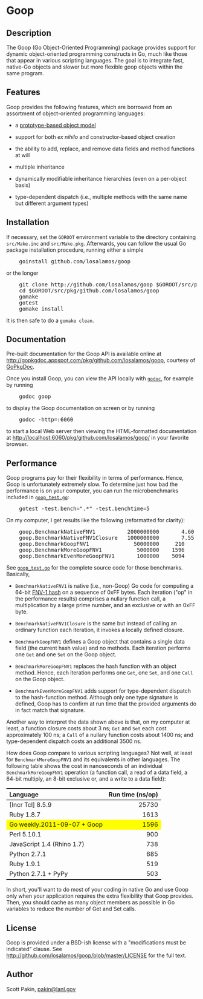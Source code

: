 Goop
====

Description
-----------

The Goop (Go Object-Oriented Programming) package provides support for
dynamic object-oriented programming constructs in Go, much like those
that appear in various scripting languages.  The goal is to integrate
fast, native-Go objects and slower but more flexible goop objects
within the same program.

Features
--------

Goop provides the following features, which are borrowed from an
assortment of object-oriented programming languages:

* a [prototype-based object model](http://en.wikipedia.org/wiki/Prototype-based_programming)

* support for both *ex nihilo* and constructor-based object creation

* the ability to add, replace, and remove data fields and method
  functions at will

* multiple inheritance

* dynamically modifiable inheritance hierarchies (even on a per-object
  basis)

* type-dependent dispatch (i.e., multiple methods with the same name
  but different argument types)


Installation
------------

If necessary, set the `GOROOT` environment variable to the directory
containing `src/Make.inc` and `src/Make.pkg`.  Afterwards, you can
follow the usual Go package installation procedure, running either a
simple

<pre>
    goinstall github.com/losalamos/goop
</pre>

or the longer

<pre>
    git clone http://github.com/losalamos/goop $GOROOT/src/pkg/github.com/losalamos/goop
    cd $GOROOT/src/pkg/github.com/losalamos/goop
    gomake
    gotest
    gomake install
</pre>

It is then safe to do a `gomake clean`.


Documentation
-------------

Pre-built documentation for the Goop API is
available online at
<http://gopkgdoc.appspot.com/pkg/github.com/losalamos/goop>,
courtesy of [GoPkgDoc](http://gopkgdoc.appspot.com/).

Once you install Goop, you can view the API locally with
[`godoc`](http://golang.org/cmd/godoc/), for example by running

<pre>
    godoc goop
</pre>

to display the Goop documentation on screen or by running

<pre>
    godoc -http=:6060
</pre>

to start a local Web server then viewing the HTML-formatted
documentation at
<http://localhost:6060/pkg/github.com/losalamos/goop/> in your
favorite browser.


Performance
-----------

Goop programs pay for their flexibility in terms of performance.
Hence, Goop is unfortunately extremely slow.  To determine just how
bad the performance is on your computer, you can run the
microbenchmarks included in
[`goop_test.go`](http://github.com/losalamos/goop/blob/master/goop_test.go):

<pre>
    gotest -test.bench=".*" -test.benchtime=5
</pre>

On my computer, I get results like the following (reformatted for
clarity):

<pre>
    goop.BenchmarkNativeFNV1          2000000000       4.60 ns/op
    goop.BenchmarkNativeFNV1Closure   1000000000       7.55 ns/op
    goop.BenchmarkGoopFNV1              50000000     210    ns/op
    goop.BenchmarkMoreGoopFNV1           5000000    1596    ns/op
    goop.BenchmarkEvenMoreGoopFNV1       1000000    5094    ns/op
</pre>

See
[`goop_test.go`](http://github.com/losalamos/goop/blob/master/goop_test.go)
for the complete source code for those benchmarks.  Basically,

* `BenchmarkNativeFNV1` is native (i.e., non-Goop) Go code for computing
  a 64-bit [FNV-1 hash](http://isthe.com/chongo/tech/comp/fnv/) on a
  sequence of 0xFF bytes.  Each iteration ("op" in the performance
  results) comprises a nullary function call, a multiplication by a
  large prime number, and an exclusive or with an 0xFF byte.

* `BenchmarkNativeFNV1Closure` is the same but instead of calling an
  ordinary function each iteration, it invokes a locally defined
  closure.

* `BenchmarkGoopFNV1` defines a Goop object that contains a single
  data field (the current hash value) and no methods.  Each iteration
  performs one `Get` and one `Set` on the Goop object.

* `BenchmarkMoreGoopFNV1` replaces the hash function with an object
  method.  Hence, each iteration performs one `Get`, one `Set`, and
  one `Call` on the Goop object.

* `BenchmarkEvenMoreGoopFNV1` adds support for type-dependent dispatch
  to the hash-function method.  Although only one type signature is
  defined, Goop has to confirm at run time that the provided arguments
  do in fact match that signature.

Another way to interpret the data shown above is that, on my computer
at least, a function closure costs about 3 ns; `Get` and `Set` each
cost approximately 100 ns; a `Call` of a nullary function costs about
1400 ns; and type-dependent dispatch costs an additional 3500 ns.

How does Goop compare to various scripting languages?  Not well, at
least for `BenchmarkMoreGoopFNV1` and its equivalents in other
languages.  The following table shows the cost in nanoseconds of an
individual `BenchmarkMoreGoopFNV1` operation (a function call, a read
of a data field, a 64-bit multiply, an 8-bit exclusive&nbsp;or, and a
write to a data field):

<table style="border-collapse: collapse; margin-left: auto; margin-right: auto">
  <tr>
    <th style="text-align: left; border-top: solid medium; border-bottom: solid thin">Language</th>
    <th style="text-align: right; border-top: solid medium; border-bottom: solid thin">Run time (ns/op)</th>
  </tr>
  <tr>
    <td>[Incr Tcl] 8.5.9</td>
    <td style="text-align: right">25730</td>
  </tr>
  <tr>
    <td>Ruby 1.8.7</td>
    <td style="text-align: right">1613</td>
  </tr>
  <tr style="background-color: yellow">
    <td>Go weekly.2011-09-07 + Goop</td>
    <td style="text-align: right">1596</td>
  </tr>
  <tr>
    <td>Perl 5.10.1</td>
    <td style="text-align: right">900</td>
  </tr>
  <tr>
    <td>JavaScript 1.4 (Rhino 1.7)</td>
    <td style="text-align: right">738</td>
  </tr>
  <tr>
    <td>Python 2.7.1</td>
    <td style="text-align: right">685</td>
  </tr>
  <tr>
    <td>Ruby 1.9.1</td>
    <td style="text-align: right">519</td>
  </tr>
  <tr>
    <td style="border-bottom: solid medium">Python 2.7.1 + PyPy </td>
    <td style="border-bottom: solid medium; text-align: right">503</td>
  </tr>
</table>

In short, you'll want to do most of your coding in native Go and use
Goop only when your application requires the extra flexibility that
Goop provides.  Then, you should cache as many object members as
possible in Go variables to reduce the number of Get and Set calls.


License
-------

Goop is provided under a BSD-ish license with a "modifications must be
indicated" clause.  See
<http://github.com/losalamos/goop/blob/master/LICENSE> for the full
text.


Author
------

Scott Pakin, <pakin@lanl.gov>
